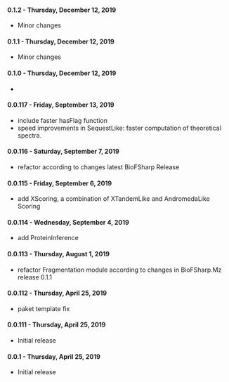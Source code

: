 #### 0.1.2 - Thursday, December 12, 2019
* Minor changes 

#### 0.1.1 - Thursday, December 12, 2019
* Minor changes 

#### 0.1.0 - Thursday, December 12, 2019
*
#### 0.0.117 - Friday, September 13, 2019
* include faster hasFlag function
* speed improvements in SequestLike: faster computation of theoretical spectra. 

#### 0.0.116 - Saturday, September 7, 2019
* refactor according to changes latest BioFSharp Release

#### 0.0.115 - Friday, September 6, 2019
* add XScoring, a combination of XTandemLike and AndromedaLike Scoring

#### 0.0.114 - Wednesday, September 4, 2019
* add ProteinInference

#### 0.0.113 - Thursday, August 1, 2019
* refactor Fragmentation module according to changes in BioFSharp.Mz release 0.1.1

#### 0.0.112 - Thursday, April 25, 2019
* paket template fix

#### 0.0.111 - Thursday, April 25, 2019
* Initial release

#### 0.0.1 - Thursday, April 25, 2019
* Initial release
